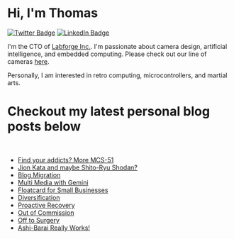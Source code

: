 # Hi, I'm Thomas 

[![Twitter Badge](https://img.shields.io/badge/Twitter-Profile-informational?style=flat&logo=twitter&logoColor=white&color=1CA2F1)](https://twitter.com/treideme1)
[![LinkedIn Badge](https://img.shields.io/badge/LinkedIn-Profile-informational?style=flat&logo=linkedin&logoColor=white&color=0D76A8)](https://www.linkedin.com/in/thomasreidemeister/)

I'm the CTO of [Labforge Inc.](https://labforge.ca). I'm passionate about camera design, artificial intelligence, and embedded computing. Please check out our line of cameras [here](https://www.labforge.ca/features-bottlenose/).

Personally, I am interested in retro computing, microcontrollers, and martial arts. 

# Checkout my latest personal blog posts below

<br>

<!-- BLOG-POST-LIST:START -->
- [Find your addicts? More MCS-51](https://reidemeister.com/blog/2025.10.19)
- [Jion Kata and maybe Shito-Ryu Shodan?](https://reidemeister.com/blog/2025.10.18)
- [Blog Migration](https://reidemeister.com/blog/2025.10.13)
- [Multi Media with Gemini](https://reidemeister.com/blog/2025.10.10)
- [Floatcard for Small Businesses](https://reidemeister.com/blog/2025.10.02)
- [Diversification](https://reidemeister.com/blog/2025.05.25)
- [Proactive Recovery](https://reidemeister.com/blog/2025.04.30)
- [Out of Commission](https://reidemeister.com/blog/2025.04.26)
- [Off to Surgery](https://reidemeister.com/blog/2025.04.15)
- [Ashi-Barai Really Works!](https://reidemeister.com/blog/2025.04.13)
<!-- BLOG-POST-LIST:END --> 

<br>
